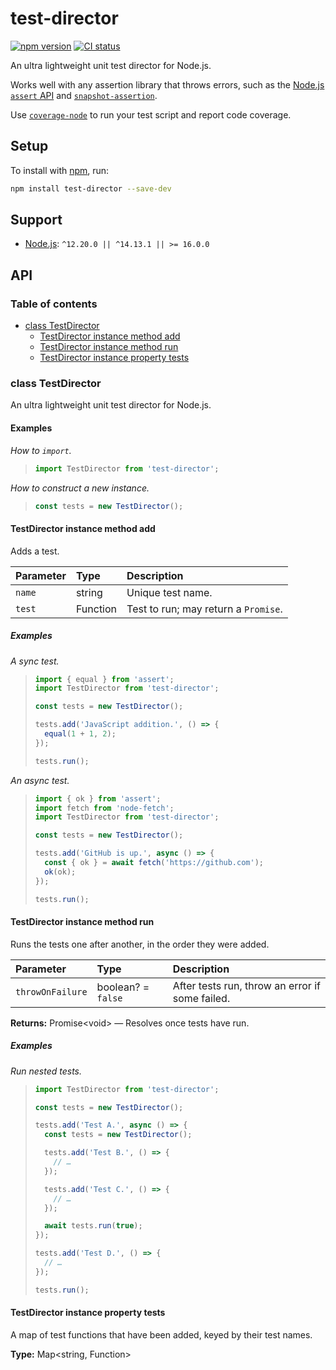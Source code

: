 # test-director

[![npm version](https://badgen.net/npm/v/test-director)](https://npm.im/test-director) [![CI status](https://github.com/jaydenseric/test-director/workflows/CI/badge.svg)](https://github.com/jaydenseric/test-director/actions)

An ultra lightweight unit test director for Node.js.

Works well with any assertion library that throws errors, such as the [Node.js `assert` API](https://nodejs.org/api/assert.html) and [`snapshot-assertion`](https://npm.im/snapshot-assertion).

Use [`coverage-node`](https://npm.im/coverage-node) to run your test script and report code coverage.

## Setup

To install with [npm](https://npmjs.com/get-npm), run:

```sh
npm install test-director --save-dev
```

## Support

- [Node.js](https://nodejs.org): `^12.20.0 || ^14.13.1 || >= 16.0.0`

## API

### Table of contents

- [class TestDirector](#class-testdirector)
  - [TestDirector instance method add](#testdirector-instance-method-add)
  - [TestDirector instance method run](#testdirector-instance-method-run)
  - [TestDirector instance property tests](#testdirector-instance-property-tests)

### class TestDirector

An ultra lightweight unit test director for Node.js.

#### Examples

_How to `import`._

> ```js
> import TestDirector from 'test-director';
> ```

_How to construct a new instance._

> ```js
> const tests = new TestDirector();
> ```

#### TestDirector instance method add

Adds a test.

| Parameter | Type     | Description                          |
| :-------- | :------- | :----------------------------------- |
| `name`    | string   | Unique test name.                    |
| `test`    | Function | Test to run; may return a `Promise`. |

##### Examples

_A sync test._

> ```js
> import { equal } from 'assert';
> import TestDirector from 'test-director';
>
> const tests = new TestDirector();
>
> tests.add('JavaScript addition.', () => {
>   equal(1 + 1, 2);
> });
>
> tests.run();
> ```

_An async test._

> ```js
> import { ok } from 'assert';
> import fetch from 'node-fetch';
> import TestDirector from 'test-director';
>
> const tests = new TestDirector();
>
> tests.add('GitHub is up.', async () => {
>   const { ok } = await fetch('https://github.com');
>   ok(ok);
> });
>
> tests.run();
> ```

#### TestDirector instance method run

Runs the tests one after another, in the order they were added.

| Parameter | Type | Description |
| :-- | :-- | :-- |
| `throwOnFailure` | boolean? = `false` | After tests run, throw an error if some failed. |

**Returns:** Promise\<void> — Resolves once tests have run.

##### Examples

_Run nested tests._

> ```js
> import TestDirector from 'test-director';
>
> const tests = new TestDirector();
>
> tests.add('Test A.', async () => {
>   const tests = new TestDirector();
>
>   tests.add('Test B.', () => {
>     // …
>   });
>
>   tests.add('Test C.', () => {
>     // …
>   });
>
>   await tests.run(true);
> });
>
> tests.add('Test D.', () => {
>   // …
> });
>
> tests.run();
> ```

#### TestDirector instance property tests

A map of test functions that have been added, keyed by their test names.

**Type:** Map\<string, Function>
